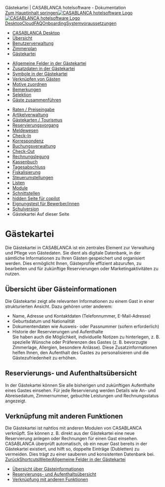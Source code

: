 Gästekartei | CASABLANCA hotelsoftware - Dokumentation  
[Zum Hauptinhalt springen](https://docs.casablanca.at/desktop/guest_profile/#__docusaurus_skipToContent_fallback)[![CASABLANCA hotelsoftware Logo](https://docs.casablanca.at/img/logo.png) ![CASABLANCA hotelsoftware Logo](https://docs.casablanca.at/img/Casablanca_LOGO_2022_neg.png)](https://docs.casablanca.at/) [Desktop](https://docs.casablanca.at/desktop/desktop/)[Cloud](https://docs.casablanca.at/cloud/cloud_systems/)[FAQ](https://docs.casablanca.at/faq)[Onboarding](https://docs.casablanca.at/onboarding/fiscalization)[Systemvoraussetzungen](https://docs.casablanca.at/system_requirements)  
* [CASABLANCA Desktop](https://docs.casablanca.at/desktop/desktop/)
* [Übersicht](https://docs.casablanca.at/desktop/interface/)
* [Benutzerverwaltung](https://docs.casablanca.at/desktop/user_management/)
* [Zimmerplan](https://docs.casablanca.at/desktop/room_plan/)
* [Gästekartei](https://docs.casablanca.at/desktop/guest_profile/)
+ [Allgemeine Felder in der Gästekartei](https://docs.casablanca.at/desktop/guest_profile/common_settings)
+ [Zusatzdaten in der Gästekartei](https://docs.casablanca.at/desktop/guest_profile/additional_data)
+ [Symbole in der Gästekartei](https://docs.casablanca.at/desktop/guest_profile/guest_symbols)
+ [Verknüpfen von Gästen](https://docs.casablanca.at/desktop/guest_profile/contact_persons)
+ [Motive zuordnen](https://docs.casablanca.at/desktop/guest_profile/assing_motifs)
+ [Bemerkungen](https://docs.casablanca.at/desktop/guest_profile/remarks)
+ [Selektion](https://docs.casablanca.at/desktop/guest_profile/selection)
+ [Gäste zusammenführen](https://docs.casablanca.at/desktop/guest_profile/guest_duplicates)
* [Raten / Preiseingabe](https://docs.casablanca.at/desktop/raten/)
* [Artikelverwaltung](https://docs.casablanca.at/desktop/articles/)
* [Gästekarten / Tourismus](https://docs.casablanca.at/desktop/guest_cards/)
* [Reservierungsvorgang](https://docs.casablanca.at/desktop/reservation_process/)
* [Meldewesen](https://docs.casablanca.at/desktop/registration/)
* [Check-In](https://docs.casablanca.at/desktop/check_in/)
* [Korrespondenz](https://docs.casablanca.at/desktop/correspondence/)
* [Buchungsverwaltung](https://docs.casablanca.at/desktop/account/)
* [Check-Out](https://docs.casablanca.at/desktop/check-out/)
* [Rechnungslegung](https://docs.casablanca.at/desktop/accounting/)
* [Kassenbuch](https://docs.casablanca.at/desktop/cashbook/)
* [Tagesabschluss](https://docs.casablanca.at/desktop/daily_closing/)
* [Fiskalisierung](https://docs.casablanca.at/desktop/fiscalization/)
* [Steuerumstellungen](https://docs.casablanca.at/desktop/tax_changes/)
* [Listen](https://docs.casablanca.at/desktop/lists/)
* [Module](https://docs.casablanca.at/desktop/module/)
* [Schnittstellen](https://docs.casablanca.at/desktop/interfaces/)
* [hidden Seite für copilot](https://docs.casablanca.at/desktop/hidden_copilot)
* [Eignungstest für Bewerber/innen](https://docs.casablanca.at/desktop/qualification)
* [Schulversion](https://docs.casablanca.at/desktop/schoolversion)  
* Gästekartei
Auf dieser Seite

# Gästekartei  
Die Gästekartei in CASABLANCA ist ein zentrales Element zur Verwaltung und Pflege von Gästedaten. Sie dient als digitale Datenbank, in der sämtliche Informationen zu Ihren Gästen gespeichert und organisiert werden. Dies ermöglicht Ihnen, Gästeprofile effizient abzurufen, zu bearbeiten und für zukünftige Reservierungen oder Marketingaktivitäten zu nutzen.

## Übersicht über Gästeinformationen[](https://docs.casablanca.at/desktop/guest_profile/#übersicht-über-gästeinformationen "Direkter Link zu Übersicht über Gästeinformationen")  
Die Gästekartei zeigt alle relevanten Informationen zu einem Gast in einer strukturierten Ansicht. Dazu gehören unter anderem:  
* Name, Adresse und Kontaktdaten (Telefonnummer, E-Mail-Adresse)
* Geburtsdatum und Nationalität
* Dokumentendaten wie Ausweis- oder Passnummer (sofern erforderlich)
* Historie der Reservierungen und Aufenthalte  
Sie haben auch die Möglichkeit, individuelle Notizen zu hinterlegen, z. B. spezielle Wünsche oder Präferenzen des Gastes (z. B. bevorzugte Zimmerlage, Allergien, besondere Anlässe). Diese Zusatzinformationen helfen Ihnen, den Aufenthalt des Gastes zu personalisieren und die Gästezufriedenheit zu erhöhen.

## Reservierungs- und Aufenthaltsübersicht[](https://docs.casablanca.at/desktop/guest_profile/#reservierungs--und-aufenthaltsübersicht "Direkter Link zu Reservierungs- und Aufenthaltsübersicht")  
In der Gästekartei können Sie alle bisherigen und zukünftigen Aufenthalte eines Gastes einsehen. Für jede Reservierung werden Details wie An- und Abreisedatum, Zimmernummer, gebuchte Leistungen und Rechnungsstatus angezeigt.

## Verknüpfung mit anderen Funktionen[](https://docs.casablanca.at/desktop/guest_profile/#verknüpfung-mit-anderen-funktionen "Direkter Link zu Verknüpfung mit anderen Funktionen")  
Die Gästekartei ist nahtlos mit anderen Modulen von CASABLANCA verknüpft. Sie können z. B. direkt aus der Gästekartei eine neue Reservierung anlegen oder Rechnungen für einen Gast einsehen. CASABLANCA überprüft automatisch, ob ein neuer Gast bereits in der Gästekartei existiert, und hilft so, doppelte Einträge (Dubletten) zu vermeiden. Dies trägt zu einer sauberen und konsistenten Datenbank bei.  
[ZurückShortcuts](https://docs.casablanca.at/desktop/room_plan/shortcuts)[WeiterAllgemeine Felder in der Gästekartei](https://docs.casablanca.at/desktop/guest_profile/common_settings)  
* [Übersicht über Gästeinformationen](https://docs.casablanca.at/desktop/guest_profile/#übersicht-über-gästeinformationen)
* [Reservierungs- und Aufenthaltsübersicht](https://docs.casablanca.at/desktop/guest_profile/#reservierungs--und-aufenthaltsübersicht)
* [Verknüpfung mit anderen Funktionen](https://docs.casablanca.at/desktop/guest_profile/#verknüpfung-mit-anderen-funktionen)